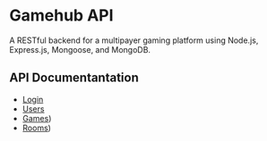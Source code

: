 # Gamehub API

A RESTful backend for a multipayer gaming platform using Node.js, Express.js,
Mongoose, and MongoDB.


## API Documentantation
- [Login](docs/login.md)
- [Users](docs/users.md)
- [Games](docs/games.md))
- [Rooms](docs/rooms.md))